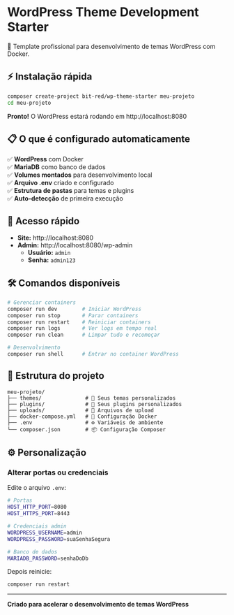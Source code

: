 # WordPress Theme Development Starter

🚀 Template profissional para desenvolvimento de temas WordPress com Docker.

## ⚡ Instalação rápida

```bash
composer create-project bit-red/wp-theme-starter meu-projeto
cd meu-projeto
```

**Pronto!** O WordPress estará rodando em http://localhost:8080

## 📋 O que é configurado automaticamente

✅ **WordPress** com Docker  
✅ **MariaDB** como banco de dados  
✅ **Volumes montados** para desenvolvimento local  
✅ **Arquivo .env** criado e configurado  
✅ **Estrutura de pastas** para temas e plugins  
✅ **Auto-detecção** de primeira execução

## 🎯 Acesso rápido

- **Site:** http://localhost:8080
- **Admin:** http://localhost:8080/wp-admin
    - **Usuário:** `admin`
    - **Senha:** `admin123`

## 🛠️ Comandos disponíveis

```bash
# Gerenciar containers
composer run dev        # Iniciar WordPress
composer run stop       # Parar containers  
composer run restart    # Reiniciar containers
composer run logs       # Ver logs em tempo real
composer run clean      # Limpar tudo e recomeçar

# Desenvolvimento
composer run shell      # Entrar no container WordPress
```

## 📁 Estrutura do projeto

```
meu-projeto/
├── themes/              # 📁 Seus temas personalizados
├── plugins/             # 🔌 Seus plugins personalizados
├── uploads/             # 📂 Arquivos de upload
├── docker-compose.yml   # 🐳 Configuração Docker
├── .env                 # ⚙️ Variáveis de ambiente
└── composer.json        # 📦 Configuração Composer
```

## ⚙️ Personalização

### Alterar portas ou credenciais
Edite o arquivo `.env`:
```bash
# Portas
HOST_HTTP_PORT=8080
HOST_HTTPS_PORT=8443

# Credenciais admin
WORDPRESS_USERNAME=admin
WORDPRESS_PASSWORD=suaSenhaSegura

# Banco de dados
MARIADB_PASSWORD=senhaDoDb
```

Depois reinicie:
```bash
composer run restart
```
---

**Criado para acelerar o desenvolvimento de temas WordPress**